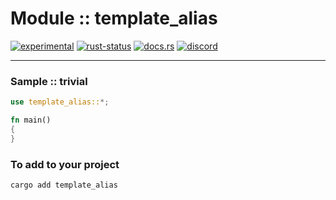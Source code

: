 # Module :: template_alias
[![experimental](https://img.shields.io/badge/stability-experimental-orange.svg)](https://github.com/emersion/stability-badges#experimental) [![rust-status](https://github.com/Wandalen/wTools/actions/workflows/ModuleTemplateAliasPush.yml/badge.svg)](https://github.com/Wandalen/wTools/actions/workflows/ModuleTemplateAliasPush.yml) [![docs.rs](https://img.shields.io/docsrs/template_alias?color=e3e8f0&logo=docs.rs)](https://docs.rs/template_alias) [![discord](https://img.shields.io/discord/872391416519737405?color=e3e8f0&logo=discord&logoColor=e3e8f0)](https://discord.gg/JwTG6d2b)

___

### Sample :: trivial

``` rust
use template_alias::*;

fn main()
{
}
```

### To add to your project

``` bash
cargo add template_alias
```
